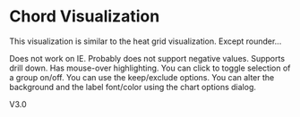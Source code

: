 
# Chord Visualization

This visualization is similar to the heat grid visualization. Except rounder...

Does not work on IE.
Probably does not support negative values.
Supports drill down.
Has mouse-over highlighting.
You can click to toggle selection of a group on/off.
You can use the keep/exclude options.
You can alter the background and the label font/color using the chart options dialog.

V3.0
